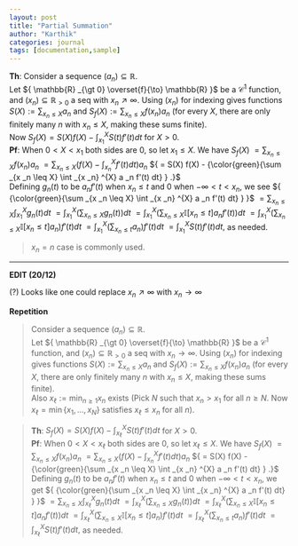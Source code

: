 ```yaml
---
layout: post
title: "Partial Summation"
author: "Karthik"
categories: journal
tags: [documentation,sample]
---
```


**Th**: Consider a sequence ${ (a _n) \subseteq \mathbb{R} }.$   
Let ${ \mathbb{R} _{\gt 0} \overset{f}{\to} \mathbb{R} }$ be a ${ \mathcal{C} ^{1} }$ function, and ${ (x _n) \subseteq \mathbb{R} _{\gt 0} }$ a seq with ${ x _n \nearrow \infty }.$ Using ${ (x _n)}$ for indexing gives functions ${ S(X) := \sum _{x _n \leq X} a _n }$ and ${ S _f (X) := \sum _{x _n \leq X} f(x _n) a _n }$ (for every ${ X },$ there are only finitely many ${ n }$ with ${ x _n \leq X },$ making these sums finite).   
Now ${ S _f (X) = S(X) f(X) - \int _{x _1} ^{X} S(t) f'(t) dt }$ for ${ X \gt 0 .}$   
**Pf**: When ${ 0 \lt X \lt x _1 }$ both sides are ${ 0 },$ so let ${ x _1 \leq X }.$ We have ${ S _f (X) }$ ${ = \sum _{x _n \leq X} f(x _n) a _n }$ ${ = \sum _{x _n \leq X} \left( f(X) - \int _{x _n} ^{X} f'(t) dt  \right) a _n }$ ${ = S(X) f(X) - {\color{green}{\sum _{x _n \leq X} \int _{x _n} ^{X}  a _n f'(t) dt} } .}$   
Defining ${ g _n (t) }$ to be ${ a _n f '(t) }$ when ${ x _n \leq t }$ and ${ 0 }$ when ${ - \infty \lt t \lt x _n },$ we see ${ {\color{green}{\sum _{x _n \leq X} \int _{x _n} ^{X}  a _n f'(t) dt} } }$ ${ = \sum _{x _n \leq X} \int _{x _1} ^{X} g _n (t) dt  }$ ${ = \int _{x _1} ^{X} \left( \sum _{x _n \leq X} g _n (t) \right)dt   }$ ${ = \int _{x _1} ^{X} \left( \sum _{x _n \leq X}  \mathbb{I}[ x _n \leq t ] a _n f'(t) \right) dt }$ ${ = \int _{x _1} ^{X} \left( \sum _{x _n \leq X} \mathbb{I}[x _n \leq t] a _n \right) f'(t) dt }$ ${ = \int _{x _1} ^{X} \left( \sum _{x _n \leq t} a _n \right) f '(t) dt }$ ${ = \int _{x _1} ^{X} S(t) f'(t) dt },$ as needed. 

> ${ x _n = n }$ case is commonly used. 

---

**EDIT (20/12)** 

(?) Looks like one could replace ${ x _n \nearrow \infty }$ with ${ x _n \to \infty }$

**Repetition** 

> Consider a sequence ${ (a _n) \subseteq \mathbb{R} }.$   
Let ${ \mathbb{R} _{\gt 0} \overset{f}{\to} \mathbb{R} }$ be a ${ \mathcal{C} ^{1} }$ function, and ${ (x _n) \subseteq \mathbb{R} _{\gt 0} }$ a seq with ${ x _n \to \infty }.$ Using ${ (x _n)}$ for indexing gives functions ${ S(X) := \sum _{x _n \leq X} a _n }$ and ${ S _f (X) := \sum _{x _n \leq X} f(x _n) a _n }$ (for every ${ X },$ there are only finitely many ${ n }$ with ${ x _n \leq X },$ making these sums finite).   
Also ${ x _{\ell} := \min _{n \geq 1} x _n }$ exists (Pick ${ N }$ such that ${ x _n \gt x _1 }$ for all ${ n \geq N }.$  Now ${ x _{\ell} = \min\lbrace x _1, \ldots, x _N \rbrace }$ satisfies ${ x _{\ell} \leq x _n }$ for all ${ n }$). 
  
> **Th**: ${ S _f (X) = S(X) f(X) - \int _{x _{\ell} } ^{X} S(t) f'(t) dt }$ for ${ X \gt 0 }.$    
**Pf**: When ${ 0 \lt X \lt x _{\ell} }$ both sides are ${ 0 ,}$ so let ${  x _{\ell} \leq X }.$ We have ${ S _f (X) }$ ${ = \sum _{x _n \leq X} f(x _n) a _n }$ ${ = \sum _{x _n \leq X} \left( f(X) - \int _{x _n} ^{X} f'(t) dt  \right) a _n }$ ${ = S(X) f(X) - {\color{green}{\sum _{x _n \leq X} \int _{x _n} ^{X}  a _n f'(t) dt} } .}$   
Defining ${ g _n (t) }$ to be ${ a _n f '(t) }$ when ${ x _n \leq t }$ and ${ 0 }$ when ${ -\infty \lt t \lt x _n },$ we get ${ {\color{green}{\sum _{x _n \leq X} \int _{x _n} ^{X}  a _n f'(t) dt} } }$ ${ = \sum _{x _n \leq X} \int _{x _{\ell} } ^{X} g _n (t) dt  }$ ${ = \int _{x _{\ell} } ^{X} \left( \sum _{x _n \leq X} g _n (t) \right)dt   }$ ${ = \int _{x _{\ell} } ^{X} \left( \sum _{x _n \leq X}  \mathbb{I}[ x _n \leq t ] a _n f'(t) \right) dt }$ ${ = \int _{x _{\ell} } ^{X} \left( \sum _{x _n \leq X} \mathbb{I}[x _n \leq t] a _n \right) f'(t) dt }$ ${ = \int _{x _{\ell} } ^{X} \left( \sum _{x _n \leq t} a _n \right) f '(t) dt }$ ${ = \int _{x _{\ell} } ^{X} S(t) f'(t) dt },$ as needed. 
